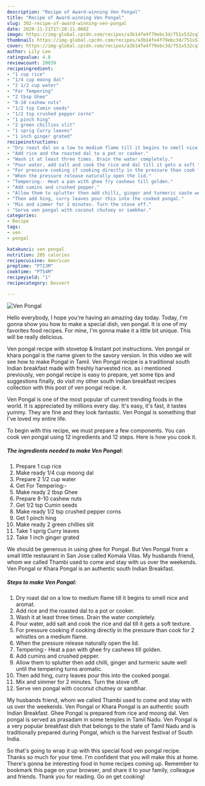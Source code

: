 ```yaml
---
description: "Recipe of Award-winning Ven Pongal"
title: "Recipe of Award-winning Ven Pongal"
slug: 302-recipe-of-award-winning-ven-pongal
date: 2020-11-21T17:28:11.060Z
image: https://img-global.cpcdn.com/recipes/a3b14fe4f79ebc3d/751x532cq70/ven-pongal-recipe-main-photo.jpg
thumbnail: https://img-global.cpcdn.com/recipes/a3b14fe4f79ebc3d/751x532cq70/ven-pongal-recipe-main-photo.jpg
cover: https://img-global.cpcdn.com/recipes/a3b14fe4f79ebc3d/751x532cq70/ven-pongal-recipe-main-photo.jpg
author: Lily Lee
ratingvalue: 4.8
reviewcount: 20039
recipeingredient:
- "1 cup rice"
- "1/4 cup moong dal"
- "2 1/2 cup water"
- "For Tempering"
- "2 tbsp Ghee"
- "8-10 cashew nuts"
- "1/2 tsp Cumin seeds"
- "1/2 tsp crushed pepper corns"
- "1 pinch hing"
- "2 green chillies slit"
- "1 sprig Curry leaves"
- "1 inch ginger grated"
recipeinstructions:
- "Dry roast dal on a low to medium flame till it begins to smell nice and aromat."
- "Add rice and the roasted dal to a pot or cooker."
- "Wash it at least three times. Drain the water completely."
- "Pour water, add salt and cook the rice and dal till it gets a soft texture."
- "For pressure cooking if cooking directly in the pressure than cook for 2 whistles on a medium flame."
- "When the pressure release naturally open the lid."
- "Tempering:- Heat a pan with ghee fry cashews till golden."
- "Add cumins and crushed pepper."
- "Allow them to splutter then add chilli, ginger and turmeric saute well until the tempering turns aromatic."
- "Then add hing, curry leaves pour this into the cooked pongal."
- "Mix and simmer for 2 minutes. Turn the stove off."
- "Serve ven pongal with coconut chutney or sambhar."
categories:
- Recipe
tags:
- ven
- pongal

katakunci: ven pongal 
nutrition: 205 calories
recipecuisine: American
preptime: "PT13M"
cooktime: "PT54M"
recipeyield: "1"
recipecategory: Dessert

---
```



![Ven Pongal](https://img-global.cpcdn.com/recipes/a3b14fe4f79ebc3d/751x532cq70/ven-pongal-recipe-main-photo.jpg)

Hello everybody, I hope you're having an amazing day today. Today, I'm gonna show you how to make a special dish, ven pongal. It is one of my favorites food recipes. For mine, I'm gonna make it a little bit unique. This will be really delicious.

Ven pongal recipe with stovetop &amp; Instant pot instructions. Ven pongal or khara pongal is the name given to the savory version. In this video we will see how to make Pongal in Tamil. Ven Pongal recipe is a traditional south Indian breakfast made with freshly harvested rice. as i mentioned previously, ven pongal recipe is easy to prepare, yet some tips and suggestions finally, do visit my other south indian breakfast recipes collection with this post of ven pongal recipe. it.

Ven Pongal is one of the most popular of current trending foods in the world. It is appreciated by millions every day. It's easy, it's fast, it tastes yummy. They are fine and they look fantastic. Ven Pongal is something that I've loved my entire life.


To begin with this recipe, we must prepare a few components. You can cook ven pongal using 12 ingredients and 12 steps. Here is how you cook it.

<!--inarticleads1-->

##### The ingredients needed to make Ven Pongal:

1. Prepare 1 cup rice
1. Make ready 1/4 cup moong dal
1. Prepare 2 1/2 cup water
1. Get For Tempering:-
1. Make ready 2 tbsp Ghee
1. Prepare 8-10 cashew nuts
1. Get 1/2 tsp Cumin seeds
1. Make ready 1/2 tsp crushed pepper corns
1. Get 1 pinch hing
1. Make ready 2 green chillies slit
1. Take 1 sprig Curry leaves
1. Take 1 inch ginger grated


We should be generous in using ghee for Pongal. But Ven Pongal from a small little restaurant in San Jose called Komala Vilas. My husbands friend, whom we called Thambi used to come and stay with us over the weekends. Ven Pongal or Khara Pongal is an authentic south Indian Breakfast. 

<!--inarticleads2-->

##### Steps to make Ven Pongal:

1. Dry roast dal on a low to medium flame till it begins to smell nice and aromat.
1. Add rice and the roasted dal to a pot or cooker.
1. Wash it at least three times. Drain the water completely.
1. Pour water, add salt and cook the rice and dal till it gets a soft texture.
1. For pressure cooking if cooking directly in the pressure than cook for 2 whistles on a medium flame.
1. When the pressure release naturally open the lid.
1. Tempering:- Heat a pan with ghee fry cashews till golden.
1. Add cumins and crushed pepper.
1. Allow them to splutter then add chilli, ginger and turmeric saute well until the tempering turns aromatic.
1. Then add hing, curry leaves pour this into the cooked pongal.
1. Mix and simmer for 2 minutes. Turn the stove off.
1. Serve ven pongal with coconut chutney or sambhar.


My husbands friend, whom we called Thambi used to come and stay with us over the weekends. Ven Pongal or Khara Pongal is an authentic south Indian Breakfast. Ghee Pongal is prepared from rice and moong dal. Ven pongal is served as prasadam in some temples in Tamil Nadu. Ven Pongal is a very popular breakfast dish that belongs to the state of Tamil Nadu and is traditionally prepared during Pongal, which is the harvest festival of South India. 

So that's going to wrap it up with this special food ven pongal recipe. Thanks so much for your time. I'm confident that you will make this at home. There's gonna be interesting food in home recipes coming up. Remember to bookmark this page on your browser, and share it to your family, colleague and friends. Thank you for reading. Go on get cooking!
